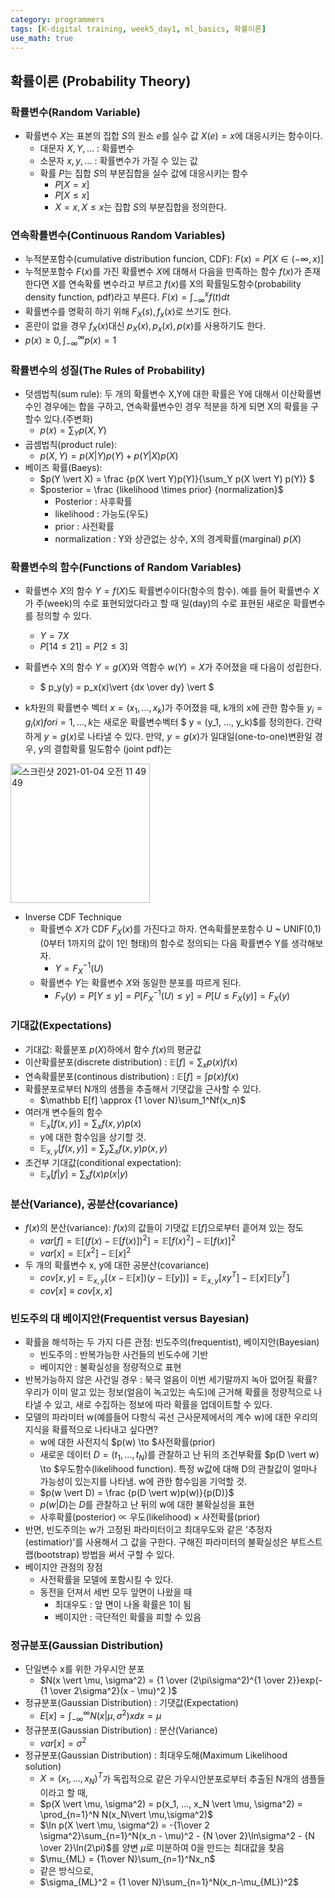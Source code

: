 ```yaml
---
category: programmers
tags: [K-digital training, week5_day1, ml_basics, 확률이론]
use_math: true
---
```

 
## 확률이론 (Probability Theory)

### 확률변수(Random Variable)
- 확률변수 $X$는 표본의 집합 $S$의 원소 $e$를 실수 값 $X(e) = x$에 대응시키는 함수이다.
    - 대문자 $X,Y,...$ : 확률변수
    - 소문자 $x, y, ...$ : 확률변수가 가질 수 있는 값
    - 확률 $P$는 집합 $S$의 부분집합을 실수 값에 대응시키는 함수
        - $P[X=x]$
        - $P[X \le x]$
        - $X = x, X \le x$는 집합 $S$의 부분집합을 정의한다.

### 연속확률변수(Continuous Random Variables)
- 누적분포함수(cumulative distribution funcion, CDF): $F(x) = P[X \in (-\infty,x)]$
- 누적분포함수 $F(x)$를 가진 확률변수 $X$에 대해서 다음을 만족하는 함수 $f(x)$가 존재한다면 $X$를 연속확률 변수라고 부르고 $f(x)$를 X의 확률밀도함수(probability density function, pdf)라고 부른다. $F(x) = \int_{-\infty}^xf(t)dt$
- 확률변수를 명확히 하기 위해 $F_X(s), f_x(x)$로 쓰기도 한다.
- 혼란이 없을 경우 $f_X(x)$대신 $p_X(x), p_x(x), p(x)$를 사용하기도 한다.
- $p(x) \ge 0, \int_{-\infty}^{\infty}p(x) = 1$

### 확률변수의 성질(The Rules of Probability)
- 덧셈법칙(sum rule): 두 개의 확률변수 X,Y에 대한 확률은 Y에 대해서 이산확률변수인 경우에는 합을 구하고, 연속확률변수인 경우 적분을 하게 되면 X의 확률을 구할수 있다.(주변화)
    - $p(x) = \sum_Yp(X,Y)$
- 곱셈법칙(product rule): 
    - $p(X,Y) = p(X \vert Y)p(Y) + p(Y \vert X)p(X)$
- 베이즈 확률(Baeys):
    - $p(Y \vert X) = \frac {p(X \vert Y)p(Y)}{\sum_Y p(X \vert Y) p(Y)} $
    - $posterior = \frac {likelihood \times prior} {normalization}$
        - Posterior : 사후확률
        - likelihood : 가능도(우도)
        - prior : 사전확률
        - normalization : Y와 상관없는 상수, X의 경계확률(marginal) $p(X)$

### 확률변수의 함수(Functions of Random Variables)
- 확률변수 $X$의 함수 $Y = f(X)$도 확률변수이다(함수의 함수). 예를 들어 확률변수 $X$가 주(week)의 수로 표현되었다라고 할 때 일(day)의 수로 표현된 새로운 확률변수를 정의할 수 있다.
    - $Y = 7X$
    - $P[14 \le 21] = P[2 \le 3]$
- 확률변수 X의 함수 $Y=g(X)$와 역함수 $w(Y) = X$가 주어졌을 때 다음이 성립한다.
    - $ p_y(y) = p_x(x)\vert {dx \over dy} \vert $

- k차원의 확률변수 벡터 $x = (x_1, ..., x_k)$가 주어졌을 때, k개의 x에 관한 함수들 $y_i = g_i(x) for i = 1, ..., k$는 새로운 확률변수벡터 $ y = (y_1, ..., y_k)$를 정의한다. 간략하게 $y = g(x)$로 나타낼 수 있다. 만약, $y = g(x)$가 일대일(one-to-one)변환일 경우, y의 결합확률 밀도함수 (joint pdf)는   
<img width="223" alt="스크린샷 2021-01-04 오전 11 49 49" src="https://user-images.githubusercontent.com/51064261/103496840-ffd81b80-4e82-11eb-963e-5e0703d69d36.png">

- Inverse CDF Technique
    - 확률변수 $X$가 CDF $F_X(x)$를 가진다고 하자. 연속확률분포함수 U ~ UNIF(0,1)(0부터 1까지의 값이 1인 형태)의 함수로 정의되는 다음 확률변수 Y를 생각해보자.
        - $Y = F_X^{-1}(U)$
    - 확률변수 $Y$는 확률변수 $X$와 동일한 분포를 따르게 된다.
        - $F_Y(y) = P[Y \le y] = P[F_X^{-1}(U) \le y] = P[U \le F_X(y)] = F_X(y)$

### 기대값(Expectations)
- 기대값: 확률분포 $p(X)$하에서 함수 $f(x)$의 평균값
- 이산확률분포(discrete distribution) : $\mathbb E[f] = \sum_xp(x)f(x)$
- 연속확률분포(continous distribution) : $\mathbb E[f] = \int p(x)f(x)$
- 확률분포로부터 N개의 샘플을 추출해서 기댓값을 근사할 수 있다.
    - $\mathbb E[f] \approx {1 \over N}\sum_1^Nf(x_n)$
- 여러개 변수들의 함수
    - $\mathbb E_x[f(x, y)] = \sum_xf(x, y)p(x)$
    - y에 대한 함수임을 상기할 것.
    - $\mathbb E_{x,y}[f(x, y)] = \sum_y \sum_xf(x, y)p(x, y)$
- 조건부 기대값(conditional expectation):
    - $\mathbb E_x[f \vert y] = \sum_xf(x)p(x \vert y)$


### 분산(Variance), 공분산(covariance)
- $f(x)$의 분산(variance): $f(x)$의 값들이 기댓값 $\mathbb E[f]$으로부터 흩어져 있는 정도
    - $var[f] = \mathbb E[(f(x) - \mathbb E[f(x)])^2] = \mathbb E[f(x)^2] - {\mathbb E[f(x)]}^2$ 
    - $var[x] = \mathbb E[x^2] - \mathbb E[x]^2$
- 두 개의 확률변수 x, y에 대한 공분산(covariance)
    - $cov[x,y] = \mathbb E_{x,y}[(x - \mathbb E[x])(y - \mathbb E[y]) ] = \mathbb E_{x,y}[xy^T] - \mathbb E[x]\mathbb E[y^T]$
    - $cov[x] \equiv cov[x,x]$

### 빈도주의 대 베이지안(Frequentist versus Bayesian)
- 확률을 해석하는 두 가지 다른 관점: 빈도주의(frequentist), 베이지안(Bayesian)
    - 빈도주의 : 반복가능한 사건들의 빈도수에 기반
    - 베이지안 : 불확실성을 정량적으로 표현
- 반복가능하지 않은 사건일 경우 : 북극 얼음이 이번 세기말까지 녹아 없어질 확률? 우리가 이미 알고 있는 정보(얼음이 녹고있는 속도)에 근거해 확률을 정량적으로 나타낼 수 있고, 새로 수집하는 정보에 따라 확률을 업데이트할 수 있다.
- 모델의 파라미터 w(예를들어 다항식 곡선 근사문제에서의 계수 w)에 대한 우리의 지식을 확률적으로 나타내고 싶다면?
    - w에 대한 사전지식 $p(w) \to  $사전확률(prior)
    - 새로운 데이터 $D = (t_1, ..., t_N)$를 관찰하고 난 뒤의 조건부확률 $p(D \vert w) \to $우도함수(likelihood function). 특정 w값에 대해 D의 관찰값이 얼마나 가능성이 있는지를 나타냄. w에 관한 함수임을 기억할 것.
    - $p(w \vert D) = \frac {p(D \vert w)p(w)}{p(D)}$
    - $p(w \vert D)$는 $D$를 관찰하고 난 뒤의 w에 대한 불확실성을 표현
    - 사후확률(posterior) $\propto$ 우도(likelihood) $\times$ 사전확률(prior)
- 반면, 빈도주의는 w가 고정된 파라미터이고 최대우도와 같은 '추정자(estimatior)'를 사용해서 그 값을 구한다. 구해진 파라미터의 불확실성은 부트스트랩(bootstrap) 방법을 써서 구할 수 있다.
- 베이지안 관점의 장점
    - 사전확률을 모델에 포함시킬 수 있다.
    - 동전을 던져서 세번 모두 앞면이 나왔을 때
        - 최대우도 : 앞 면이 나올 확률은 1이 됨
        - 베이지안 : 극단적인 확률을 피할 수 있음

### 정규분포(Gaussian Distribution)
- 단일변수 x를 위한 가우시안 분포
    - $N(x \vert \mu, \sigma^2) = {1 \over (2\pi\sigma^2)^{1 \over 2}}exp(-{1 \over 2\sigma^2}(x - \mu)^2 )$
- 정규분포(Gaussian Distribution) : 기댓값(Expectation)
    - $E[x] = \int_{-\infty}^\infty N(x \vert \mu, \sigma^2)xdx = \mu$
- 정규분포(Gaussian Distribution) : 분산(Variance)
    - $var[x] = \sigma^2$
- 정규분포(Gaussian Distribution) : 최대우도해(Maximum Likelihood solution)
    - $X = (x_1, ..., x_N)^T$가 독립적으로 같은 가우시안분포로부터 추출된 N개의 샘플들이라고 할 때,
    - $p(X \vert \mu, \sigma^2) = p(x_1, ..., x_N \vert \mu, \sigma^2) = \prod_{n=1}^N N(x_N\vert \mu,\sigma^2)$
    - $\ln p(X \vert \mu, \sigma^2) = -{1\over 2 \sigma^2}\sum_{n=1}^N(x_n - \mu)^2 - {N \over 2}\ln\sigma^2 - {N \over 2}\ln(2\pi)$를 양변 $\mu$로 미분하여 0을 만드는 최대값을 찾음
    - $\mu_{ML} = {1\over N}\sum_{n=1}^Nx_n$
    - 같은 방식으로,
    - $\sigma_{ML}^2 = {1 \over N}\sum_{n=1}^N(x_n-\mu_{ML})^2$